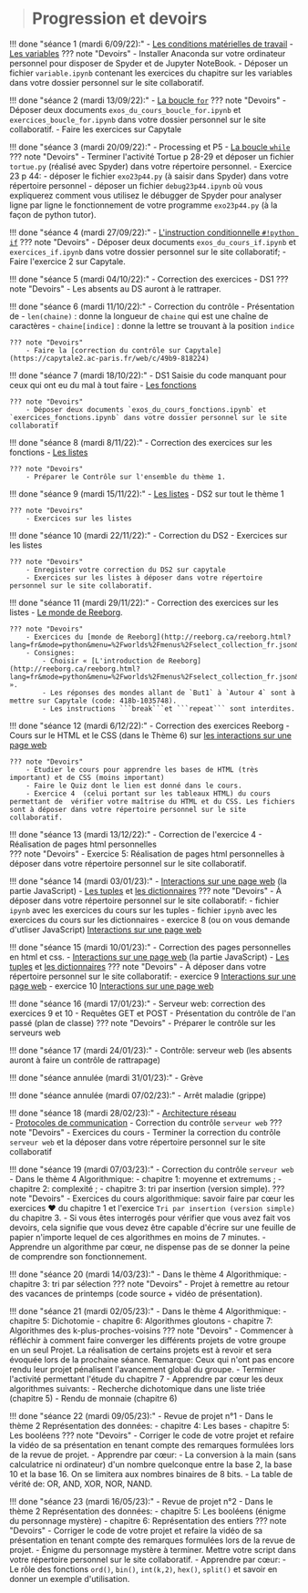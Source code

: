 ># Progression et devoirs

!!! done "séance 1 (mardi 6/09/22):"
    - [Les conditions matérielles de travail](T7_Divers/1_Conseils_generaux/cours.md)
    - [Les variables](T1_Les_bases_de_Python/Chapitre_1:_Variables/cours.md)
    ??? note "Devoirs"
        - Installer Anaconda sur votre ordinateur personnel pour disposer de Spyder et de Jupyter NoteBook.
        - Déposer un fichier `variable.ipynb` contenant les exercices du chapitre sur les variables dans votre dossier personnel sur le site collaboratif.
        
!!! done "séance 2 (mardi 13/09/22):"
    - [La boucle `for`](T1_Les_bases_de_Python/Chapitre_2:_La_boucle_for/cours.md)
    ??? note "Devoirs"
        - Déposer deux documents `exos_du_cours_boucle_for.ipynb` et `exercices_boucle_for.ipynb` dans votre dossier personnel sur le site collaboratif.
        - Faire les exercices sur Capytale 

!!! done "séance 3 (mardi 20/09/22):"
    - Processing et P5 
    - [La boucle `while`](T1_Les_bases_de_Python/Chapitre_3:_La_boucle_while/cours.md)
    ??? note "Devoirs"
        - Terminer l'activité Tortue p 28-29 et déposer un fichier `tortue.py` (réalisé avec Spyder) dans votre répertoire personnel.
        - Exercice 23 p 44:
            - déposer le fichier `exo23p44.py` (à saisir dans Spyder) dans votre répertoire personnel
            - déposer un fichier `debug23p44.ipynb` où vous expliquerez comment vous utilisez le débugger de Spyder pour analyser ligne par ligne le fonctionnement de votre programme `exo23p44.py` (à la façon de python tutor).

!!! done "séance 4 (mardi 27/09/22):"
    -  [L'instruction conditionnelle ```#!python if```](T1_Les_bases_de_Python/Chapitre_4:_L'instruction_conditionnelle_if/cours.md)
    ??? note "Devoirs"
        - Déposer deux documents `exos_du_cours_if.ipynb` et `exercices_if.ipynb` dans votre dossier personnel sur le site collaboratif;
        - Faire l'exercice 2 sur Capytale.
  
!!! done "séance 5 (mardi 04/10/22):"
    - Correction des exercices
    - DS1
    ??? note "Devoirs"
        - Les absents au DS auront à le rattraper.
  
!!! done "séance 6 (mardi 11/10/22):"
    - Correction du contrôle
    - Présentation de
        - `len(chaine)` : donne la longueur de `chaine` qui est une chaîne de caractères
        - `chaine[indice]` : donne la lettre se trouvant à la position `indice`
    
    ??? note "Devoirs"
        - Faire la [correction du contrôle sur Capytale](https://capytale2.ac-paris.fr/web/c/49b9-818224) 
  
!!! done "séance 7 (mardi 18/10/22):"
    - DS1 Saisie du code manquant pour ceux qui ont eu du mal à tout faire
    - [Les fonctions](T1_Les_bases_de_Python/Chapitre_5:_Les_fonctions/cours.md)

    ??? note "Devoirs"
        - Déposer deux documents `exos_du_cours_fonctions.ipynb` et `exercices_fonctions.ipynb` dans votre dossier personnel sur le site collaboratif
  
!!! done "séance 8 (mardi 8/11/22):"
    - Correction des exercices sur les fonctions
    - [Les listes](T2_Representation_des_donnees/Chapitre_1:_Listes/cours/)

    ??? note "Devoirs"
        - Préparer le Contrôle sur l'ensemble du thème 1.

!!! done "séance 9 (mardi 15/11/22):"
    - [Les listes](T2_Representation_des_donnees/Chapitre_1:_Listes/cours/)
    - DS2 sur tout le thème 1

    ??? note "Devoirs"
        - Exercices sur les listes

!!! done "séance 10 (mardi 22/11/22):"
    - Correction du DS2
    - Exercices sur les listes
    
    ??? note "Devoirs"
        - Enregister votre correction du DS2 sur capytale
        - Exercices sur les listes à déposer dans votre répertoire personnel sur le site collaboratif.

!!! done "séance 11 (mardi 29/11/22):"
    - Correction des exercices sur les listes
    - [Le monde de Reeborg](http://reeborg.ca/reeborg.html?lang=fr&mode=python&menu=%2Fworlds%2Fmenus%2Fselect_collection_fr.json&name=Autres%20mondes&url=%2Fworlds%2Fmenus%2Fselect_collection_fr.json). 
    
    ??? note "Devoirs"
        - Exercices du [monde de Reeborg](http://reeborg.ca/reeborg.html?lang=fr&mode=python&menu=%2Fworlds%2Fmenus%2Fselect_collection_fr.json&name=Autres%20mondes&url=%2Fworlds%2Fmenus%2Fselect_collection_fr.json). 
        - Consignes:
            - Choisir « [L'introduction de Reeborg](http://reeborg.ca/reeborg.html?lang=fr&mode=python&menu=%2Fworlds%2Fmenus%2Fselect_collection_fr.json&name=Autres%20mondes&url=%2Fworlds%2Fmenus%2Fselect_collection_fr.json#) ».
            - Les réponses des mondes allant de `But1` à `Autour 4` sont à mettre sur Capytale (code: 418b-1035748).
            - Les instructions ```break```et ```repeat``` sont interdites.

!!! done "séance 12 (mardi 6/12/22):"
    - Correction des exercices Reeborg
    - Cours sur le HTML et le CSS (dans le Thème 6) sur [les interactions sur une page web](./T6_IHM_Web/Chapitre_1:_Interactions_page_web/cours/) 
    
    ??? note "Devoirs"
        - Étudier le cours pour apprendre les bases de HTML (très important) et de CSS (moins important)
        - Faire le Quiz dont le lien est donné dans le cours.
        - Exercice 4  (celui portant sur les tableaux HTML) du cours permettant de  vérifier votre maîtrise du HTML et du CSS. Les fichiers sont à déposer dans votre répertoire personnel sur le site collaboratif.

!!! done "séance 13 (mardi 13/12/22):"
    - Correction de l'exercice 4
    - Réalisation de pages html personnelles    
    ??? note "Devoirs"
        - Exercice 5: Réalisation de pages html personnelles à déposer dans votre répertoire personnel sur le site collaboratif.

!!! done "séance 14 (mardi 03/01/23):"
    -  [Interactions sur une page web](./T6_IHM_Web/Chapitre_1:_Interactions_page_web/cours/) (la partie JavaScript)
    - [Les tuples](./T2_Representation_des_donnees/Chapitre_2:_Tuples/cours/) et [les dictionnaires](./T2_Representation_des_donnees/Chapitre_3:_Dictionnaires/cours/)
    ??? note "Devoirs"
        - À déposer dans votre répertoire personnel sur le site collaboratif:
            - fichier `ipynb` avec les exercices du cours sur les tuples 
            - fichier `ipynb` avec les exercices du cours sur les dictionnaires
            - exercice 8 (ou on vous demande d'utliser JavaScript) [Interactions sur une page web](./T6_IHM_Web/Chapitre_1:_Interactions_page_web/cours/)
    
!!! done "séance 15 (mardi 10/01/23):"
    - Correction des pages personnelles en html et css.
    -  [Interactions sur une page web](../T6_IHM_Web/Chapitre_1:_Interactions_page_web/cours/) (la partie JavaScript)
    - [Les tuples](../T2_Representation_des_donnees/Chapitre_2:_Tuples/cours/) et [les dictionnaires](../T2_Representation_des_donnees/Chapitre_3:_Dictionnaires/cours/)
    ??? note "Devoirs"
        - À déposer dans votre répertoire personnel sur le site collaboratif:
            - exercice 9 [Interactions sur une page web](../T6_IHM_Web/Chapitre_1:_Interactions_page_web/cours/)
            - exercice 10 [Interactions sur une page web](../T6_IHM_Web/Chapitre_1:_Interactions_page_web/cours/)
    
    
!!! done "séance 16 (mardi 17/01/23):"
    - Serveur web: correction des exercices 9 et 10
    - Requêtes GET et POST
    - Présentation du contrôle de l'an passé (plan de classe)
    ??? note "Devoirs"
        - Préparer le contrôle sur les serveurs web
    
!!! done "séance 17 (mardi 24/01/23):"
    - Contrôle: serveur web (les absents auront à faire un contrôle de rattrapage)

!!! done "séance annulée (mardi 31/01/23):"
    - Grève
    
!!! done "séance annulée (mardi 07/02/23):"
    - Arrêt maladie (grippe)
    
!!! done "séance 18 (mardi 28/02/23):"
    - [Architecture réseau](./T3_Architecture_materielle/Chapitre_3:_Architecture_reseau/cours/)                 
    - [Protocoles de communication](./T3_Architecture_materielle/Chapitre_4:_Protocoles_de_communication/cours/) 
    - Correction du contrôle `serveur web`
    ??? note "Devoirs"
        - Exercices du cours
        - Terminer la correction du contrôle `serveur web` et la déposer dans votre répertoire personnel sur le site collaboratif

!!! done "séance 19 (mardi 07/03/23):"
    - Correction du contrôle `serveur web`
    - Dans le thème 4 Algorithmique:
        - chapitre 1: moyenne et extremums ;
        - chapitre 2: complexité ;
        - chapitre 3: tri par insertion (version simple).
    ??? note "Devoirs"
        - Exercices du cours algorithmique: savoir faire par cœur les exercices ❤️ du chapitre 1 et l'exercice `Tri par insertion (version simple)` du chapitre 3. 
        - Si vous êtes interrogés pour vérifier que vous avez fait vos devoirs, cela signifie que vous devez être capable d'écrire sur une feuille de papier n'importe lequel de ces algorithmes en moins de 7 minutes.
        - Apprendre un algorithme par cœur, ne dispense pas de se donner la peine de comprendre son fonctionnement.

!!! done "séance 20 (mardi 14/03/23):"
    - Dans le thème 4 Algorithmique:
        - chapitre 3: tri par sélection
    ??? note "Devoirs"
        - Projet à remettre au retour des vacances de printemps (code source + vidéo de présentation). 

!!! done "séance 21 (mardi 02/05/23):"
    - Dans le thème 4 Algorithmique:
        - chapitre 5: Dichotomie
        - chapitre 6: Algorithmes gloutons
        - chapitre 7: Algorithmes des k-plus-proches-voisins
    ??? note "Devoirs"
        - Commencer à réfléchir à comment faire converger les différents projets de votre groupe en un seul Projet. La réalisation de certains projets est à revoir et sera évoquée lors de la prochaine séance. Remarque: Ceux qui n'ont pas encore rendu leur projet pénalisent l'avancement global du groupe.
        - Terminer l'activité permettant l'étude du chapitre 7
        - Apprendre par cœur les deux algorithmes suivants:
            - Recherche dichotomique dans une liste triée (chapitre 5)
            - Rendu de monnaie (chapitre 6)

!!! done "séance 22 (mardi 09/05/23):"
    - Revue de projet n°1
    - Dans le thème 2 Représentation des données:
        - chapitre 4: Les bases
        - chapitre 5: Les booléens
    ??? note "Devoirs"
        - Corriger le code de votre projet et refaire la vidéo de sa présentation en tenant compte des remarques formulées lors de la revue de projet.
        - Apprendre par cœur:
            - La conversion à la main (sans calculatrice ni ordinateur) d'un nombre quelconque entre la base 2, la base 10 et la base 16. On se limitera aux nombres binaires de 8 bits.
            - La table de vérité de: OR, AND, XOR, NOR, NAND.

!!! done "séance 23 (mardi 16/05/23):"
    - Revue de projet n°2
    - Dans le thème 2 Représentation des données:
        - chapitre 5: Les booléens (énigme du personnage mystère)
        - chapitre 6: Représentation des entiers
    ??? note "Devoirs"
        - Corriger le code de votre projet et refaire la vidéo de sa présentation en tenant compte des remarques formulées lors de la revue de projet.
        - Énigme du personnage mystère à terminer. Mettre votre script dans votre répertoire personnel sur le site collaboratif. 
        - Apprendre par cœur:
            - Le rôle des fonctions `ord()`, `bin()`, `int(k,2)`, `hex()`, `split()` et savoir en donner un exemple d'utilisation.




